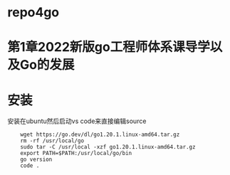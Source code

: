 # repo4go
# 第1章2022新版go工程师体系课导学以及Go的发展

# 安装
安装在ubuntu然后启动vs code来直接编辑source

        wget https://go.dev/dl/go1.20.1.linux-amd64.tar.gz
        rm -rf /usr/local/go
        sudo tar -C /usr/local -xzf go1.20.1.linux-amd64.tar.gz
        export PATH=$PATH:/usr/local/go/bin
        go version
        code .